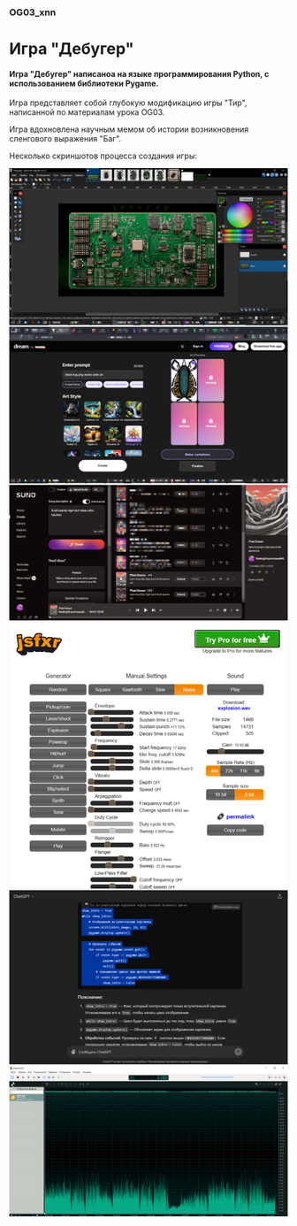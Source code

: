 ### OG03_xnn
# Игра "Дебугер"
#### Игра "Дебугер" написаноа на языке программирования Python, с использованием библиотеки Pygame.

Игра представляет собой глубокую модификацию игры "Тир", написанной
по материалам урока OG03. 

Игра вдохновлена научным мемом об истории возникновения сленгового выражения "Баг". 

Несколько скриншотов процесса создания игры:

![image.png](img/devscr1.png)
![image.png](img/devscr2.png)
![image.png](img/devscr3.png)
![image.png](img/devscr4.png)
![image.png](img/devscr5.png)
![image.png](img/devscr6.png)



